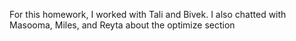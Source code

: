 For this homework, I worked with Tali and Bivek. I also chatted with Masooma, Miles, and Reyta about the optimize section 
